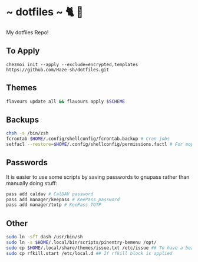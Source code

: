# ~ dotfiles ~ 🐈 🍻

My dotfiles Repo!


## To Apply

```
chezmoi init --apply --exclude=encrypted,templates https://github.com/Haze-sh/dotfiles.git
```

## Themes

```bash
flavours update all && flavours apply $SCHEME
```

## Backups

```bash
chsh -s /bin/zsh
fcrontab $HOME/.config/shellconfig/fcrontab.backup # Cron jobs
setfacl --restore=$HOME/.config/shellconfig/permissions.factl # For mopidy to work on local files
```

## Passwords

It is easier to use some scripts by saving passwords to gnupass rather than manually doing stuff:

```bash
pass add caldav # CalDAV password
pass add manager/keepass # KeePass password
pass add manager/totp # KeePass TOTP
```

## Other

```bash
sudo ln -sfT dash /usr/bin/sh
sudo ln -s $HOME/.local/bin/scripts/pinentry-bemenu /opt/
sudo cp $HOME/.local/share/themes/issue.txt /etc/issue ## To have a beautiful issue
sudo cp rfkill.start /etc/local.d ## If rfkill block is applied
```
